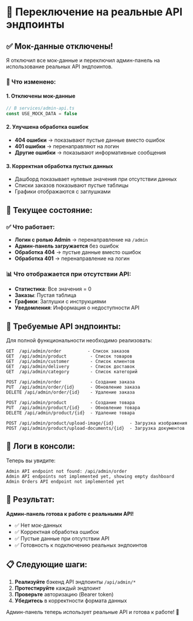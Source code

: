 # 🔄 Переключение на реальные API эндпоинты

## ✅ Мок-данные отключены!

Я отключил все мок-данные и переключил админ-панель на использование реальных API эндпоинтов.

### 🔧 Что изменено:

#### 1. **Отключены мок-данные**
```typescript
// В services/admin-api.ts
const USE_MOCK_DATA = false
```

#### 2. **Улучшена обработка ошибок**
- **404 ошибки** → показывают пустые данные вместо ошибок
- **401 ошибки** → перенаправляют на логин
- **Другие ошибки** → показывают информативные сообщения

#### 3. **Корректная обработка пустых данных**
- Дашборд показывает нулевые значения при отсутствии данных
- Списки заказов показывают пустые таблицы
- Графики отображаются с заглушками

## 🚀 Текущее состояние:

### ✅ Что работает:
- **Логин с ролью Admin** → перенаправление на `/admin`
- **Админ-панель загружается** без ошибок
- **Обработка 404** → пустые данные вместо ошибок
- **Обработка 401** → перенаправление на логин

### 📊 Что отображается при отсутствии API:
- **Статистика**: Все значения = 0
- **Заказы**: Пустая таблица
- **Графики**: Заглушки с инструкциями
- **Уведомления**: Информация о недоступности API

## 🔗 Требуемые API эндпоинты:

Для полной функциональности необходимо реализовать:

```
GET  /api/admin/order          - Список заказов
GET  /api/admin/product         - Список товаров
GET  /api/admin/customer        - Список клиентов
GET  /api/admin/delivery        - Список доставок
GET  /api/admin/category        - Список категорий

POST /api/admin/order           - Создание заказа
PUT  /api/admin/order/{id}      - Обновление заказа
DELETE /api/admin/order/{id}    - Удаление заказа

POST /api/admin/product         - Создание товара
PUT  /api/admin/product/{id}    - Обновление товара
DELETE /api/admin/product/{id}  - Удаление товара

POST /api/admin/product/upload-image/{id}      - Загрузка изображения
POST /api/admin/product/upload-documents/{id}  - Загрузка документов
```

## 📝 Логи в консоли:

Теперь вы увидите:
```
Admin API endpoint not found: /api/admin/order
Admin API endpoints not implemented yet, showing empty dashboard
Admin Orders API endpoint not implemented yet
```

## 🎯 Результат:

**Админ-панель готова к работе с реальными API!**

- ✅ Нет мок-данных
- ✅ Корректная обработка ошибок
- ✅ Пустые данные при отсутствии API
- ✅ Готовность к подключению реальных эндпоинтов

## 📋 Следующие шаги:

1. **Реализуйте** бэкенд API эндпоинты `/api/admin/*`
2. **Протестируйте** каждый эндпоинт
3. **Проверьте** авторизацию (Bearer token)
4. **Убедитесь** в корректности формата данных

Админ-панель теперь использует реальные API и готова к работе! 🎉

